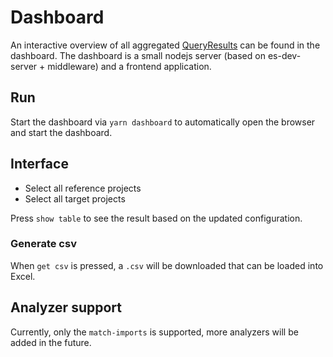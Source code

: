 # Dashboard

An interactive overview of all aggregated [QueryResults]('./QueryResult.md') can be found in the dashboard.
The dashboard is a small nodejs server (based on es-dev-server + middleware) and a frontend
application.

## Run

Start the dashboard via `yarn dashboard` to automatically open the browser and start the dashboard.

## Interface

- Select all reference projects
- Select all target projects

Press `show table` to see the result based on the updated configuration.

### Generate csv

When `get csv` is pressed, a `.csv` will be downloaded that can be loaded into Excel.

## Analyzer support

Currently, only the `match-imports` is supported, more analyzers will be added in the future.
